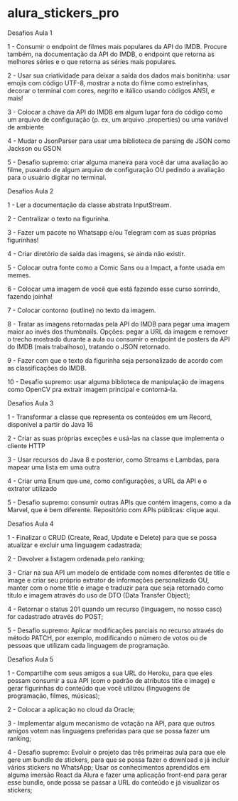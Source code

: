 # alura_stickers_pro

Desafios Aula 1

1 - Consumir o endpoint de filmes mais populares da API do IMDB. Procure também, na documentação da API do IMDB, o endpoint que retorna as melhores séries e o que retorna as séries mais populares.

2 - Usar sua criatividade para deixar a saída dos dados mais bonitinha: usar emojis com código UTF-8, mostrar a nota do filme como estrelinhas, decorar o terminal com cores, negrito e itálico usando códigos ANSI, e mais!

3 - Colocar a chave da API do IMDB em algum lugar fora do código como um arquivo de configuração (p. ex, um arquivo .properties) ou uma variável de ambiente

4 - Mudar o JsonParser para usar uma biblioteca de parsing de JSON como Jackson ou GSON

5 - Desafio supremo: criar alguma maneira para você dar uma avaliação ao filme, puxando de algum arquivo de configuração OU pedindo a avaliação para o usuário digitar no terminal.

Desafios Aula 2

1 - Ler a documentação da classe abstrata InputStream.

2 - Centralizar o texto na figurinha.

3 - Fazer um pacote no Whatsapp e/ou Telegram com as suas próprias figurinhas!

4 - Criar diretório de saída das imagens, se ainda não existir.

5 - Colocar outra fonte como a Comic Sans ou a Impact, a fonte usada em memes.

6 - Colocar uma imagem de você que está fazendo esse curso sorrindo, fazendo joinha!

7 - Colocar contorno (outline) no texto da imagem.

8 - Tratar as imagens retornadas pela API do IMDB para pegar uma imagem maior ao invés dos thumbnails. Opções: pegar a URL da imagem e remover o trecho mostrado durante a aula ou consumir o endpoint de posters da API do IMDB (mais trabalhoso), tratando o JSON retornado.

9 - Fazer com que o texto da figurinha seja personalizado de acordo com as classificações do IMDB.

10 - Desafio supremo: usar alguma biblioteca de manipulação de imagens como OpenCV pra extrair imagem principal e contorná-la.

Desafios Aula 3

1 - Transformar a classe que representa os conteúdos em um Record, disponível a partir do Java 16

2 - Criar as suas próprias exceções e usá-las na classe que implementa o cliente HTTP

3 - Usar recursos do Java 8 e posterior, como Streams e Lambdas, para mapear uma lista em uma outra

4 - Criar uma Enum que une, como configurações, a URL da API e o extrator utilizado

5 - Desafio supremo: consumir outras APIs que contém imagens, como a da Marvel, que é bem diferente. Repositório com APIs públicas: clique aqui.

Desafios Aula 4

1 - Finalizar o CRUD (Create, Read, Update e Delete) para que se possa atualizar e excluir uma linguagem cadastrada;

2 - Devolver a listagem ordenada pelo ranking;

3 - Criar na sua API um modelo de entidade com nomes diferentes de title e image e criar seu próprio extrator de informações personalizado OU, manter com o nome title e image e traduzir para que seja retornado como título e imagem através do uso de DTO (Data Transfer Object);

4 - Retornar o status 201 quando um recurso (linguagem, no nosso caso) for cadastrado através do POST;

5 - Desafio supremo: Aplicar modificações parciais no recurso através do método PATCH, por exemplo, modificando o número de votos ou de pessoas que utilizam cada linguagem de programação.

Desafios Aula 5

1 - Compartilhe com seus amigos a sua URL do Heroku, para que eles possam consumir a sua API (com o padrão de atributos title e image) e gerar figurinhas do conteúdo que você utilizou (linguagens de programação, filmes, músicas);

2 - Colocar a aplicação no cloud da Oracle;

3 - Implementar algum mecanismo de votação na API, para que outros amigos votem nas linguagens preferidas para que se possa fazer um ranking;

4 - Desafio supremo: Evoluir o projeto das três primeiras aula para que ele gere um bundle de stickers, para que se possa fazer o download e já incluir vários stickers no WhatsApp; Usar os conhecimentos aprendidos em alguma imersão React da Alura e fazer uma aplicação front-end para gerar esse bundle, onde possa se passar a URL do conteúdo e já visualizar os stickers;